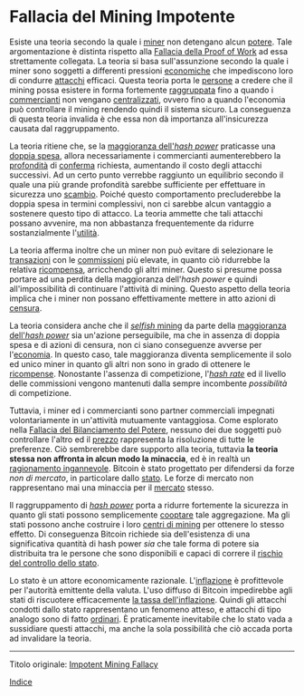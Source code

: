 # Fallacia del Mining Impotente



Esiste una teoria secondo la quale i [miner](ch101-glossary.md#miner) non detengano alcun [potere](ch101-glossary.md#potere). Tale argomentazione è distinta rispetto alla [Fallacia della Proof of Work](ch073-proof-of-work-fallacy.md) ad essa strettamente collegata. La teoria si basa sull'assunzione secondo la quale i miner sono soggetti a differenti pressioni [economiche](ch101-glossary.md#economia) che impediscono loro di condurre [attacchi](ch101-glossary.md#attacco) efficaci. Questa teoria porta le [persone](ch101-glossary.md#persona) a credere che il mining possa esistere in forma fortemente [raggruppata](ch101-glossary.md#raggruppamento-pooling) fino a quando i [commercianti](ch101-glossary.md#commerciante) non vengano [centralizzati](ch101-glossary.md#centralizzazione), ovvero fino a quando l'economia può controllare il mining rendendo quindi il sistema sicuro. La conseguenza di questa teoria invalida è che essa non dà importanza all'insicurezza causata dal raggruppamento.

La teoria ritiene che, se la [maggioranza dell'_hash power_](ch101-glossary.md#maggioranza-dellhash-power) praticasse una [doppia spesa](ch101-glossary.md#doppia-spesa), allora necessariamente i commercianti aumenterebbero la [profondità](ch101-glossary.md#profondità-depth) di [conferma](ch101-glossary.md#conferma) richiesta,  aumentando il costo degli attacchi successivi. Ad un certo punto verrebbe raggiunto un equilibrio secondo il quale una più grande profondità sarebbe sufficiente per effettuare in sicurezza uno [scambio](ch101-glossary.md#scambio-di-unità-exchange). Poiché questo comportamento precluderebbe la doppia spesa in termini complessivi, non ci sarebbe alcun vantaggio a sostenere questo tipo di attacco. La teoria ammette che tali attacchi possano avvenire, ma non abbastanza frequentemente da ridurre sostanzialmente l'[utilità](ch101-glossary.md#utilità). 

La teoria afferma inoltre che un miner non può evitare di selezionare le [transazioni](ch101-glossary.md#transazione) con le [commissioni](ch101-glossary.md#commissione-di-transazione-fee) più elevate, in quanto ciò ridurrebbe la relativa [ricompensa](ch101-glossary.md#ricompensa-reward), arricchendo gli altri miner. Questo si presume possa portare ad una perdita della maggioranza dell'_hash power_ e quindi all'impossibilità di continuare l'attività di mining. Questo aspetto della teoria implica che i miner non possano effettivamente mettere in atto azioni di [censura](ch101-glossary.md#censura).

La teoria considera anche che il [_selfish_ mining](ch101-glossary.md#selfish-miner) da parte della [maggioranza dell'_hash power_](ch101-glossary.md#maggioranza-dellhash-power) sia un'azione perseguibile, ma che in assenza di doppia spesa e di azioni di censura, non ci siano conseguenze avverse per l'[economia](ch101-glossary.md#economia). In questo caso, tale maggioranza diventa semplicemente il solo ed unico miner in quanto gli altri non sono in grado di ottenere le [ricompense](ch101-glossary.md#ricompensa-reward). Nonostante l'assenza di competizione, l'[_hash rate_](ch101-glossary.md#hash-rate) ed il livello delle commissioni vengono mantenuti dalla sempre incombente _possibilità_ di competizione.

Tuttavia, i miner ed i commercianti sono partner commerciali impegnati volontariamente in un'attività mutuamente vantaggiosa. Come esplorato nella [Fallacia del Bilanciamento del Potere](ch042-balance-of-power-fallacy.md), nessuno dei due soggetti può controllare l'altro ed il [prezzo](ch101-glossary.md#prezzo) rappresenta la risoluzione di tutte le preferenze. Ciò sembrerebbe dare supporto alla teoria, tuttavia **la teoria stessa non affronta in alcun modo la minaccia**, ed è in realtà un [ragionamento ingannevole](https://en.wikipedia.org/wiki/Red_herring). Bitcoin è stato progettato per difendersi da forze _non di mercato_, in particolare dallo [stato](ch101-glossary.md#stato). Le forze di mercato non rappresentano mai una minaccia per il [mercato](ch101-glossary.md#mercato) stesso.

Il raggruppamento di [_hash power_](ch101-glossary.md#hash-power) porta a ridurre fortemente la sicurezza in quanto gli stati possono semplicemente [cooptare](ch101-glossary.md#cooptazione-cooption) tale aggregazione. Ma gli stati possono anche costruire i loro [centri di mining](ch101-glossary.md#centro-di-mining-mine) per ottenere lo stesso effetto. Di conseguenza Bitcoin richiede sia dell'esistenza di una significativa quantità di hash power _sia_ che tale forma di potere sia distribuita tra le persone che sono disponibili e capaci di correre il [rischio del controllo dello stato](ch016-risk-sharing-principle.md).

Lo stato è un attore economicamente razionale. L'[inflazione](ch101-glossary.md#inflazione) è profittevole per l'autorità emittente della valuta. L'uso diffuso di Bitcoin impedirebbe agli stati di riscuotere efficacemente [la tassa dell'inflazione](https://it.wikipedia.org/wiki/Signoraggio). Quindi gli attacchi condotti dallo stato rappresentano un fenomeno atteso, e attacchi di tipo analogo sono di fatto [ordinari](https://en.wikipedia.org/wiki/Foreign_exchange_controls). È praticamente inevitabile che lo stato vada a sussidiare questi attacchi, ma anche la sola possibilità che ciò accada porta ad invalidare la teoria. 

---

Titolo originale: [Impotent Mining Fallacy](https://github.com/libbitcoin/libbitcoin-system/wiki/Impotent-Mining-Fallacy)

[Indice](/README.md)
